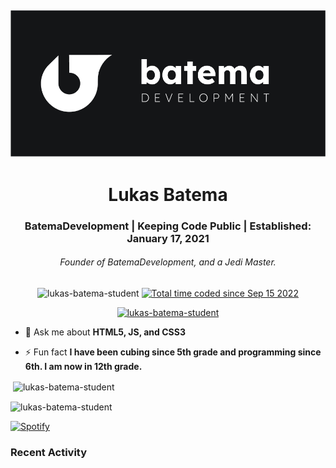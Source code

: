 ![BatemaDevelopment](assets/BatemaDevelopment.PNG)
---
<h1 align="center">Lukas Batema</h1>
<h3 align="center">BatemaDevelopment | Keeping Code Public | Established: January 17, 2021</h3>
<h6 align="center">Founder of BatemaDevelopment, and a Jedi Master.</h6>

<p align="center"> <img src="https://komarev.com/ghpvc/?username=lukas-batema-student&label=Profile%20views&color=0e75b6&style=flat" alt="lukas-batema-student" /> <a href="https://wakatime.com/@190631c9-13b1-4bbb-a36a-983da2d71730"><img src="https://wakatime.com/badge/user/190631c9-13b1-4bbb-a36a-983da2d71730.svg" alt="Total time coded since Sep 15 2022" /></a></p>

<p align="center"> <a href="https://github.com/ryo-ma/github-profile-trophy"><img src="https://github-profile-trophy.vercel.app/?username=lukas-batema-student" alt="lukas-batema-student" /></a> </p>

- 💬 Ask me about **HTML5, JS, and CSS3**

- ⚡ Fun fact **I have been cubing since 5th grade and programming since 6th. I am now in 12th grade.**


<p>&nbsp;<img align="center" src="https://github-readme-stats.vercel.app/api?username=lukas-batema-student&show_icons=true&theme=dark&locale=en" alt="lukas-batema-student" /></p>

<p><img align="center" src="https://github-readme-streak-stats.herokuapp.com/?user=lukas-batema-student&theme=dark" alt="lukas-batema-student" /></p>

[![Spotify](https://novatorem-lukas-batema.vercel.app/api/spotify)](https://open.spotify.com/user/013s9s9c4z1it8k5v8t3fzcse)


### Recent Activity
<!--START_SECTION:activity-->
<!--END_SECTION:activity-->
